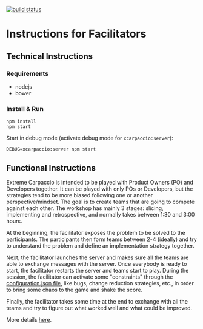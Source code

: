 [![build status](https://travis-ci.org/dlresende/extreme-carpaccio.svg?branch=master)]()

# Instructions for Facilitators

## Technical Instructions

### Requirements
- nodejs
- bower

### Install & Run

```
npm install
npm start
```
Start in debug mode (activate debug mode for `xcarpaccio:server`):

```
DEBUG=xcarpaccio:server npm start
```

## Functional Instructions
Extreme Carpaccio is intended to be played with Product Owners (PO) and Developers together. It can be played with only POs or Developers, but the strategies tend to be more biased following one or another perspective/mindset. The goal is to create teams that are going to compete against each other. The workshop has mainly 3 stages: slicing, implementing and retrospective, and normally takes between 1:30 and 3:00 hours.

At the beginning, the facilitator exposes the problem to be solved to the participants. The participants then form teams between 2-4 (ideally) and try to understand the problem and define an implementation strategy together.

Next, the facilitator launches the server and makes sure all the teams are able to exchange messages with the server. Once everybody is ready to start, the facilitator restarts the server and teams start to play. During the session, the facilitator can activate some "constraints" through the [configuration.json file](https://github.com/dlresende/extreme-carpaccio/blob/master/server/configuration.json), like bugs, change reduction strategies, etc., in order to bring some chaos to the game and shake the score.

Finally, the facilitator takes some time at the end to exchange with all the teams and try to figure out what worked well and what could be improved.

More details [here](https://diegolemos.net/2016/01/07/extreme-carpaccio/).
